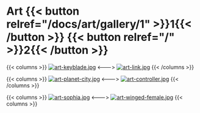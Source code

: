 # Art {{< button relref="/docs/art/gallery/1" >}}1{{< /button >}} {{< button relref="/" >}}2{{< /button >}}



{{< columns >}}
[![art-keyblade.jpg](https://i.postimg.cc/y8d1GtKg/art-keyblade.jpg)](/keyblade/)
<--->
[![art-link.jpg](https://i.postimg.cc/SNVQDqBb/art-link.jpg)](/scythe/)
{{< /columns >}}

{{< columns >}}
[![art-planet-city.jpg](https://i.postimg.cc/Jz2rCx7T/art-planet-city.jpg)](https://i.postimg.cc/Jz2rCx7T/art-planet-city.jpg)
<--->
[![art-controller.jpg](https://i.postimg.cc/4dCXm39V/art-controller.jpg)](https://i.postimg.cc/4dCXm39V/art-controller.jpg)
{{< /columns >}}

{{< columns >}}
[![art-sophia.jpg](https://i.postimg.cc/Bb4sBwNv/art-sophia.jpg)](docs/art/gallery/)
<--->
[![art-winged-female.jpg](https://i.postimg.cc/RFc4fz78/art-winged-female.jpg)](docs/art/gallery/)
{{< columns >}}



